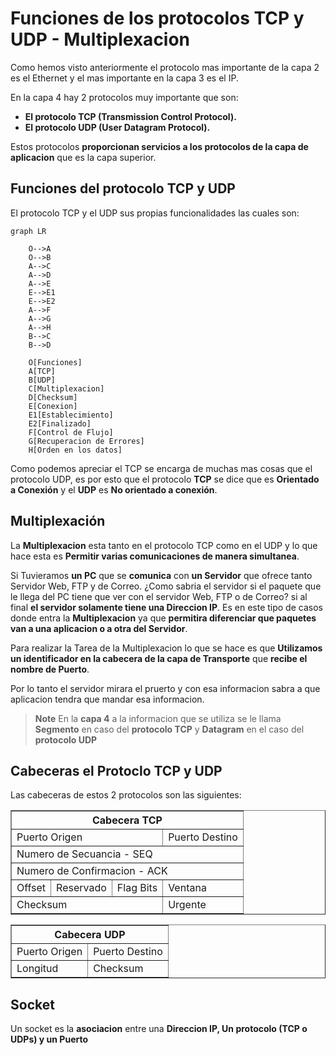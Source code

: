 # Funciones de los protocolos TCP y UDP - Multiplexacion

Como hemos visto anteriormente el protocolo mas importante de la capa 2 es el Ethernet y el mas importante en la capa 3 es el IP.

En la capa 4 hay 2 protocolos muy importante que son:

- **El protocolo TCP (Transmission Control Protocol).**
- **El protocolo UDP (User Datagram Protocol).**

Estos protocolos **proporcionan servicios a los protocolos de la capa de aplicacion** que es la capa superior.

## Funciones del protocolo TCP y UDP
 
El protocolo TCP y el UDP sus propias funcionalidades las cuales son:

```mermaid
graph LR

    O-->A
    O-->B
    A-->C
    A-->D
    A-->E
    E-->E1
    E-->E2
    A-->F
    A-->G
    A-->H
    B-->C
    B-->D

    O[Funciones]
    A[TCP]
    B[UDP]
    C[Multiplexacion]
    D[Checksum]
    E[Conexion]
    E1[Establecimiento]
    E2[Finalizado]
    F[Control de Flujo]
    G[Recuperacion de Errores]
    H[Orden en los datos]

```

Como podemos apreciar el TCP se encarga de muchas mas cosas que el protocolo UDP, es por esto que el protocolo **TCP** se dice que es **Orientado a Conexión** y el **UDP** es **No orientado a conexión**.

## Multiplexación

La **Multiplexacion** esta tanto en el protocolo TCP como en el UDP y lo que hace esta es **Permitir varias comunicaciones de manera simultanea**.

Si Tuvieramos **un PC** que se **comunica** con **un Servidor** que ofrece tanto Servidor Web, FTP y de Correo.
¿Como sabria el servidor si el paquete que le llega del PC tiene que ver con el servidor Web, FTP o de Correo? si al final **el servidor solamente tiene una Direccion IP**. Es en este tipo de casos donde entra la **Multiplexacion** ya que **permitira diferenciar que paquetes van a una aplicacion o a otra del Servidor**.

Para realizar la Tarea de la Multiplexacion lo que se hace es que **Utilizamos un identificador en la cabecera de la capa de Transporte** que **recibe el nombre de Puerto**.

Por lo tanto el servidor mirara el pruerto y con esa informacion sabra a que aplicacion tendra que mandar esa informacion.


> **Note** En la **capa 4** a la informacion que se utiliza se le llama **Segmento** en caso del **protocolo TCP** y **Datagram** en el caso del **protocolo UDP**

## Cabeceras el Protoclo TCP y UDP

Las cabeceras de estos 2 protocolos son las siguientes:


<table class="tftable" border="1">
<tr>
    <th colspan="6">Cabecera TCP</th>
</tr>
<tr>
    <td colspan="3">Puerto Origen</td>
    <td colspan="3">Puerto Destino</td>
</tr>
<tr>
<td colspan="6">Numero de Secuancia - SEQ</td>
</tr>
<tr>
<td colspan="6">Numero de Confirmacion - ACK</td>
</tr>
<tr>
    <td>Offset</td>
    <td>Reservado</td>
    <td>Flag Bits</td>
    <td colspan="3">Ventana</td>
</tr>
<tr>
    <td colspan="3">Checksum</td>
    <td colspan="3">Urgente</td>
</tr>
</table>

<table class="tftable" border="1">
<tr>
    <th colspan="6">Cabecera UDP</th>
</tr>
<tr>
    <td colspan="3">Puerto Origen</td>
    <td colspan="3">Puerto Destino</td>
</tr>
<tr>
    <td colspan="3">Longitud</td>
    <td colspan="3">Checksum</td>
</tr>
</table>

## Socket

Un socket es la **asociacion** entre una **Direccion IP, Un protocolo (TCP o UDPs) y un Puerto**

 